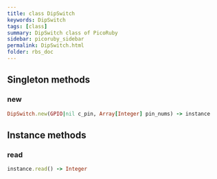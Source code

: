 ```yaml
---
title: class DipSwitch
keywords: DipSwitch
tags: [class]
summary: DipSwitch class of PicoRuby
sidebar: picoruby_sidebar
permalink: DipSwitch.html
folder: rbs_doc
---
```

## Singleton methods
### new

```ruby
DipSwitch.new(GPIO|nil c_pin, Array[Integer] pin_nums) -> instance
```
## Instance methods
### read

```ruby
instance.read() -> Integer
```
